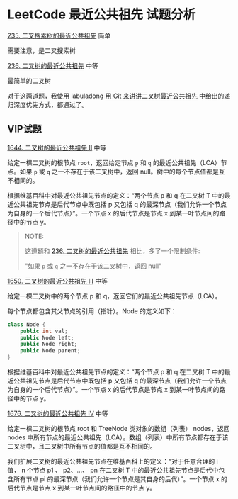 # LeetCode 最近公共祖先 试题分析



[235. 二叉搜索树的最近公共祖先](https://leetcode-cn.com/problems/lowest-common-ancestor-of-a-binary-search-tree/) 简单

需要注意，是二叉搜索树

[236. 二叉树的最近公共祖先](https://leetcode-cn.com/problems/lowest-common-ancestor-of-a-binary-tree/) 中等

最简单的二叉树

对于这两道题，我使用 labuladong [用 Git 来讲讲二叉树最近公共祖先](https://mp.weixin.qq.com/s/9RKzBcr3I592spAsuMH45g) 中给出的递归深度优先方式，都通过了。



## VIP试题



[1644. 二叉树的最近公共祖先 II](https://leetcode-cn.com/problems/lowest-common-ancestor-of-a-binary-tree-ii/) 中等

给定一棵二叉树的根节点 `root`，返回给定节点 `p` 和 `q` 的最近公共祖先（LCA）节点。如果 `p` 或 `q` 之一不存在于该二叉树中，返回 null。树中的每个节点值都是互不相同的。

根据维基百科中对最近公共祖先节点的定义：“两个节点 p 和 q 在二叉树 T 中的最近公共祖先节点是后代节点中既包括 p 又包括 q 的最深节点（我们允许一个节点为自身的一个后代节点）”。一个节点 x 的后代节点是节点 x 到某一叶节点间的路径中的节点 y。

> NOTE: 
>
> 这道题和 [236. 二叉树的最近公共祖先](https://leetcode-cn.com/problems/lowest-common-ancestor-of-a-binary-tree/) 相比，多了一个限制条件:
>
> "如果 `p` 或 `q` 之一不存在于该二叉树中，返回 null"
>
> 



[1650. 二叉树的最近公共祖先 III](https://leetcode-cn.com/problems/lowest-common-ancestor-of-a-binary-tree-iii/) 中等

给定一棵二叉树中的两个节点 p 和 q，返回它们的最近公共祖先节点（LCA）。

每个节点都包含其父节点的引用（指针）。Node 的定义如下：

```C++
class Node {
    public int val;
    public Node left;
    public Node right;
    public Node parent;
}
```

根据维基百科中对最近公共祖先节点的定义：“两个节点 p 和 q 在二叉树 T 中的最近公共祖先节点是后代节点中既包括 p 又包括 q 的最深节点（我们允许一个节点为自身的一个后代节点）”。一个节点 x 的后代节点是节点 x 到某一叶节点间的路径中的节点 y。

 

[1676. 二叉树的最近公共祖先 IV](https://leetcode-cn.com/problems/lowest-common-ancestor-of-a-binary-tree-iv/) 中等

给定一棵二叉树的根节点 root 和 TreeNode 类对象的数组（列表） nodes，返回 nodes 中所有节点的最近公共祖先（LCA）。数组（列表）中所有节点都存在于该二叉树中，且二叉树中所有节点的值都是互不相同的。

我们扩展二叉树的最近公共祖先节点在维基百科上的定义：“对于任意合理的 i 值， n 个节点 p1 、 p2、...、 pn 在二叉树 T 中的最近公共祖先节点是后代中包含所有节点 pi 的最深节点（我们允许一个节点是其自身的后代）”。一个节点 x 的后代节点是节点 x 到某一叶节点间的路径中的节点 y。

